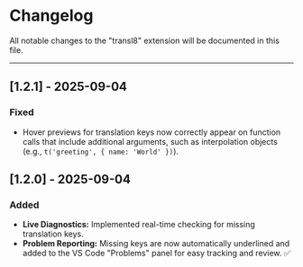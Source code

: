 # Changelog

All notable changes to the "transl8" extension will be documented in this file.

---

## [1.2.1] - 2025-09-04
### Fixed

- Hover previews for translation keys now correctly appear on function calls that include additional arguments, such as interpolation objects (e.g., `t('greeting', { name: 'World' })`).


## [1.2.0] - 2025-09-04

### Added
- **Live Diagnostics:** Implemented real-time checking for missing translation keys.
- **Problem Reporting:** Missing keys are now automatically underlined and added to the VS Code "Problems" panel for easy tracking and review. ✅
